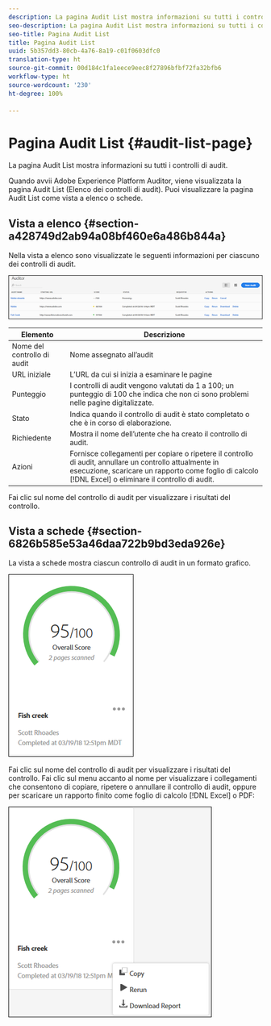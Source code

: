 ```yaml
---
description: La pagina Audit List mostra informazioni su tutti i controlli di audit.
seo-description: La pagina Audit List mostra informazioni su tutti i controlli di audit.
seo-title: Pagina Audit List
title: Pagina Audit List
uuid: 5b357dd3-80cb-4a76-8a19-c01f0603dfc0
translation-type: ht
source-git-commit: 00d184c1fa1eece9eec8f27896bfbf72fa32bfb6
workflow-type: ht
source-wordcount: '230'
ht-degree: 100%

---
```



# Pagina Audit List {#audit-list-page}

La pagina Audit List mostra informazioni su tutti i controlli di audit.

Quando avvii Adobe Experience Platform Auditor, viene visualizzata la pagina Audit List (Elenco dei controlli di audit). Puoi visualizzare la pagina Audit List come vista a elenco o schede.

## Vista a elenco {#section-a428749d2ab94a08bf460e6a486b844a}

Nella vista a elenco sono visualizzate le seguenti informazioni per ciascuno dei controlli di audit.

![](assets/audit-list.png)

| Elemento | Descrizione |
|---|---|
| Nome del controllo di audit | Nome assegnato all’audit |
| URL iniziale | L’URL da cui si inizia a esaminare le pagine |
| Punteggio | I controlli di audit vengono valutati da 1 a 100; un punteggio di 100 che indica che non ci sono problemi nelle pagine digitalizzate. |
| Stato | Indica quando il controllo di audit è stato completato o che è in corso di elaborazione. |
| Richiedente | Mostra il nome dell’utente che ha creato il controllo di audit. |
| Azioni | Fornisce collegamenti per copiare o ripetere il controllo di audit, annullare un controllo attualmente in esecuzione, scaricare un rapporto come foglio di calcolo [!DNL Excel] o eliminare il controllo di audit. |

Fai clic sul nome del controllo di audit per visualizzare i risultati del controllo.

## Vista a schede {#section-6826b585e53a46daa722b9bd3eda926e}

La vista a schede mostra ciascun controllo di audit in un formato grafico.

![](assets/card.png)

Fai clic sul nome del controllo di audit per visualizzare i risultati del controllo. Fai clic sul menu accanto al nome per visualizzare i collegamenti che consentono di copiare, ripetere o annullare il controllo di audit, oppure per scaricare un rapporto finito come foglio di calcolo [!DNL Excel] o PDF:

![](assets/card-menu.png)
